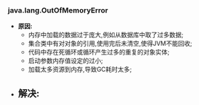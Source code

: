 ###   **java.lang.OutOfMemoryError**

- **原因:**
  - 内存中加载的数据过于庞大,例如从数据库中取了过多数据;
  - 集合类中有对对象的引用,使用完后未清空,使得JVM不能回收;
  - 代码中存在死循环或循环产生过多的重复的对象实体;
  - 启动参数内存值设定的过小;
  - 加载太多资源到内存,导致GC耗时太多;
- **解决:**
  - 

